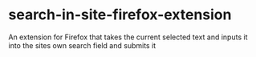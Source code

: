 # search-in-site-firefox-extension
An extension for Firefox that takes the current selected text and inputs it into the sites own search field and submits it
